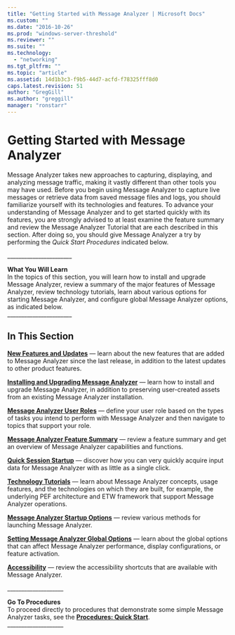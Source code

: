 ```yaml
---
title: "Getting Started with Message Analyzer | Microsoft Docs"
ms.custom: ""
ms.date: "2016-10-26"
ms.prod: "windows-server-threshold"
ms.reviewer: ""
ms.suite: ""
ms.technology: 
  - "networking"
ms.tgt_pltfrm: ""
ms.topic: "article"
ms.assetid: 14d1b3c3-f9b5-44d7-acfd-f78325fff8d0
caps.latest.revision: 51
author: "GregGill"
ms.author: "greggill"
manager: "ronstarr"
---
```

# Getting Started with Message Analyzer
Message Analyzer takes new approaches to capturing, displaying, and analyzing message traffic, making it vastly different than other tools you may have used. Before you begin using Message Analyzer to capture live messages or retrieve data from saved message files and logs, you should familiarize yourself with its technologies and features. To advance your understanding of Message Analyzer and to get started quickly with its features, you are strongly advised to at least examine the feature summary and review the Message Analyzer Tutorial that are each described in this section. After doing so, you should give Message Analyzer a try by performing the *Quick Start Procedures* indicated below.  
  
 ______________________\_  
  
 **What You Will Learn**   
In the topics of this section, you will learn how to  install and upgrade Message Analyzer, review a summary of the  major features of Message Analyzer, review technology tutorials, learn about various options for starting Message Analyzer, and configure global Message Analyzer options, as indicated below.  
______________________\_  
  
## In This Section  
 **[New Features and Updates](new-features-and-updates.md)**  — learn about the new features that are added to Message Analyzer since the last release, in addition to the latest updates to other product features.  
  
 **[Installing and Upgrading Message Analyzer](installing-and-upgrading-message-analyzer.md)**  — learn how to install and upgrade Message Analyzer, in addition to preserving user-created assets from an existing Message Analyzer installation.  
  
 **[Message Analyzer User Roles](message-analyzer-user-roles.md)**  — define your user role based on the types of tasks you intend to perform with Message Analyzer and then navigate to topics that support your role.  
  
 **[Message Analyzer Feature Summary](message-analyzer-feature-summary.md)**  — review a feature summary and get an overview of Message Analyzer capabilities and functions.  
  
 **[Quick Session Startup](quick-session-startup.md)**  — discover how you can very quickly acquire input data for Message Analyzer with as little as a single click.  
  
 **[Technology Tutorials](technology-tutorials.md)**  — learn about Message Analyzer concepts, usage features, and the technologies on which they are built, for example, the underlying PEF architecture and ETW framework that support Message Analyzer operations.  
  
 **[Message Analyzer Startup Options](message-analyzer-startup-options.md)**  — review various methods for launching Message Analyzer.  
  
 **[Setting Message Analyzer Global Options](setting-message-analyzer-global-options.md)**  — learn about the global options that can affect Message Analyzer performance, display configurations, or feature activation.  
  
 **[Accessibility](accessibility.md)**  — review the accessibility shortcuts that are available with Message Analyzer.  
  
 ___________________\_  
  
 **Go To Procedures**   
To proceed directly to procedures that demonstrate some simple Message Analyzer tasks, see the **[Procedures: Quick Start](procedures-quick-start.md)**.   
___________________\_
